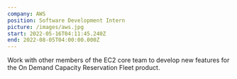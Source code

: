 ```yaml
---
company: AWS
position: Software Development Intern
picture: /images/aws.jpg
start: 2022-05-16T04:11:45.240Z
end: 2022-08-05T04:00:00.000Z
---
```

Work with other members of the EC2 core team to develop new features for the On Demand Capacity Reservation Fleet product.